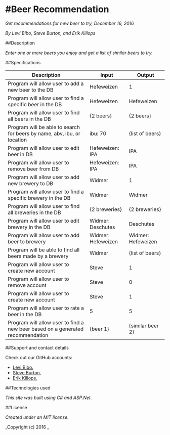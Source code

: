 #Beer Recommendation
===========================

_Get recommendations for new beer to try, December 16, 2016_

_By Levi Bibo, Steve Burton, and Erik Killops_

##Description

_Enter one or more beers you enjoy and get a list of similar beers to try._

##Specifications

| Description                                                                    | Input              | Output             |
|--------------------------------------------------------------------------------|--------------------|--------------------|
| Program will allow user to add a new beer to the DB                            | Hefeweizen         | 1                  |
| Program will allow user to find a specific beer in the DB                      | Hefeweizen         | Hefeweizen         |
| Program will allow user to find all beers in the DB                            | {2 beers}          | {2 beers}          |
| Program will be able to search for beers by name, abv, ibu, or location        | ibu: 70            | {list of beers}    |
| Program will allow user to edit beer in DB                                     | Hefeweizen: IPA    | IPA                |
| Program will allow user to remove beer from DB                                 | Hefeweizen: IPA    | IPA                |
| Program will allow user to add new brewery to DB                               | Widmer             | 1                  |
| Program will allow user to find a specific brewery in the DB                   | Widmer             | Widmer             |
| Program will allow user to find all breweries in the DB                        | {2 breweries}      | {2 breweries}      |
| Program will allow user to edit brewery in the DB                              | Widmer: Deschutes  | Deschutes          |
| Program will allow user to add beer to brewery                                 | Widmer: Hefeweizen | Widmer: Hefeweizen |
| Program will be able to find all beers made by a brewery                       | Widmer             | {list of beers}    |
| Program will allow user to create new account                                  | Steve              | 1                  |
| Program will allow user to remove account                                      | Steve              | 0                  |
| Program will allow user to create new account                                  | Steve              | 1                  |
| Program will allow user to rate a beer in the DB                               | 5                  | 5                  |
| Program will allow user to find a new beer based on a generated recommendation | {beer 1}           | {similar beer 2}   |

##Support and contact details

Check out our GitHub accounts:
* [Levi Bibo.](https://www.github.com/levibibo)
* [Steve Burton.](https://www.github.com/steve-burton)
* [Erik Killops.](https://www.github.com/ekillops)

##Technologies used

_This site was built using C# and ASP.Net._

##License

_Created under an MIT license._

_Copyright (c) 2016 _
